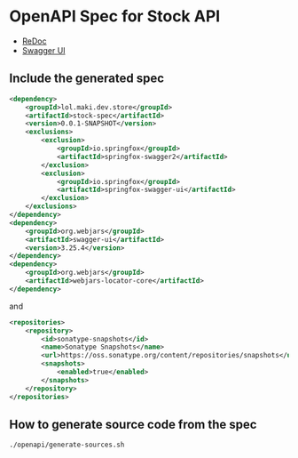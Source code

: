 # OpenAPI Spec for Stock API

* [ReDoc](https://redocly.github.io/redoc/?url=https://raw.githubusercontent.com/making/spring-store-2020/master/stock-spec/openapi/doc.yml)
* [Swagger UI](https://petstore.swagger.io/?url=https://raw.githubusercontent.com/making/spring-store-2020/master/stock-spec/openapi/doc.yml)

## Include the generated spec

```xml
<dependency>
    <groupId>lol.maki.dev.store</groupId>
    <artifactId>stock-spec</artifactId>
    <version>0.0.1-SNAPSHOT</version>
    <exclusions>
        <exclusion>
            <groupId>io.springfox</groupId>
            <artifactId>springfox-swagger2</artifactId>
        </exclusion>
        <exclusion>
            <groupId>io.springfox</groupId>
            <artifactId>springfox-swagger-ui</artifactId>
        </exclusion>
    </exclusions>
</dependency>
<dependency>
    <groupId>org.webjars</groupId>
    <artifactId>swagger-ui</artifactId>
    <version>3.25.4</version>
</dependency>
<dependency>
    <groupId>org.webjars</groupId>
    <artifactId>webjars-locator-core</artifactId>
</dependency>
```

and

```xml
<repositories>
    <repository>
        <id>sonatype-snapshots</id>
        <name>Sonatype Snapshots</name>
        <url>https://oss.sonatype.org/content/repositories/snapshots</url>
        <snapshots>
            <enabled>true</enabled>
        </snapshots>
    </repository>
</repositories>
```

## How to generate source code from the spec


```
./openapi/generate-sources.sh
```